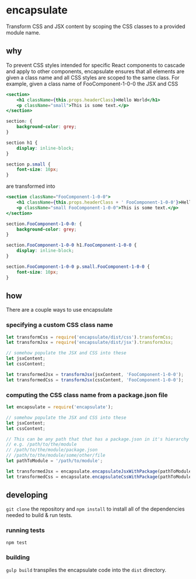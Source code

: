 # encapsulate

Transform CSS and JSX content by scoping the CSS classes to a provided module name.

## why

To prevent CSS styles intended for specific React components to cascade and apply to other components, encapsulate ensures that all elements are given a class name and all CSS styles are scoped to the same class. For example, given a class name of FooComponent-1-0-0 the JSX and CSS

```jsx
<section>
    <h1 className={this.props.headerClass}>Hello World</h1>
    <p className="small">This is some text.</p>
</section>
```
```css
section: {
    background-color: grey;
}

section h1 {
    display: inline-block;
}

section p.small {
    font-size: 10px;
}
```

are transformed into

```jsx
<section className="FooComponent-1-0-0">
    <h1 className={this.props.headerClass + ' FooComponent-1-0-0'}>Hello World</h1>
    <p className="small FooComponent-1-0-0">This is some text.</p>
</section>
```
```css
section.FooComponent-1-0-0: {
    background-color: grey;
}

section.FooComponent-1-0-0 h1.FooComponent-1-0-0 {
    display: inline-block;
}

section.FooComponent-1-0-0 p.small.FooComponent-1-0-0 {
    font-size: 10px;
}
```

## how

There are a couple ways to use encapsulate

### specifying a custom CSS class name
```javascript
let transformCss = require('encapsulate/dist/css').transformCss;
let transformJsx = require('encapsulate/dist/jsx').transformJsx;

// somehow populate the JSX and CSS into these
let jsxContent;
let cssContent;

let transformedJsx = transformJsx(jsxContent, 'FooComponent-1-0-0');
let transformedCss = transformJsx(cssContent, 'FooComponent-1-0-0');
```

### computing the CSS class name from a package.json file
```javascript
let encapsulate = require('encapsulate');

// somehow populate the JSX and CSS into these
let jsxContent;
let cssContent;

// This can be any path that that has a package.json in it's hierarchy
// e.g. /path/to/the/module
// /path/to/the/module/package.json
// /path/to/the/module/some/other/file
let pathToModule = '/path/to/module';

let transformedJsx = encapsulate.encapsulateJsxWithPackage(pathToModule, jsxContent);
let transformedCss = encapsulate.encapsulateCssWithPackage(pathToModule, cssContent);
```

## developing
`git clone` the repository and `npm install` to install all of the dependencies needed to build & run tests.

### running tests
`npm test`

### building
`gulp build` transpiles the encapsulate code into the `dist` directory.
